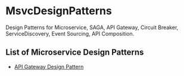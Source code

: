 # MsvcDesignPatterns
Design Patterns for Microservice, SAGA, API Gateway, Circuit Breaker, ServiceDiscovery, Event Sourcing, API Composition.

## List of Microservice Design Patterns
- [API Gateway Design Pattern](ApiGateway/Gateway/Program.cs)
